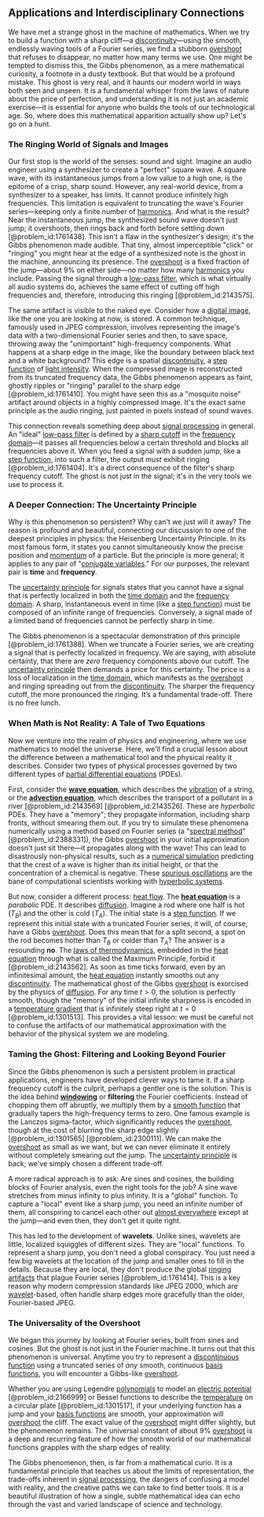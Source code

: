 ## Applications and Interdisciplinary Connections

We have met a strange ghost in the machine of mathematics. When we try to build a function with a sharp cliff—a [discontinuity](@article_id:143614)—using the smooth, endlessly waving tools of a Fourier series, we find a stubborn [overshoot](@article_id:146707) that refuses to disappear, no matter how many terms we use. One might be tempted to dismiss this, the Gibbs phenomenon, as a mere mathematical curiosity, a footnote in a dusty textbook. But that would be a profound mistake. This ghost is very real, and it haunts our modern world in ways both seen and unseen. It is a fundamental whisper from the laws of nature about the price of perfection, and understanding it is not just an academic exercise—it is essential for anyone who builds the tools of our technological age. So, where does this mathematical apparition actually show up? Let's go on a hunt.

### The Ringing World of Signals and Images

Our first stop is the world of the senses: sound and sight. Imagine an audio engineer using a synthesizer to create a "perfect" square wave. A square wave, with its instantaneous jumps from a low value to a high one, is the epitome of a crisp, sharp sound. However, any real-world device, from a synthesizer to a speaker, has limits. It cannot produce infinitely high frequencies. This limitation is equivalent to truncating the wave's Fourier series—keeping only a finite number of [harmonics](@article_id:267136). And what is the result? Near the instantaneous jump, the synthesized sound wave doesn't just jump; it overshoots, then rings back and forth before settling down [@problem_id:1761438]. This isn't a flaw in the synthesizer's design; it's the Gibbs phenomenon made audible. That tiny, almost imperceptible "click" or "ringing" you might hear at the edge of a synthesized note is the ghost in the machine, announcing its presence. The [overshoot](@article_id:146707) is a fixed fraction of the jump—about 9% on either side—no matter how many [harmonics](@article_id:267136) you include. Passing the signal through a [low-pass filter](@article_id:144706), which is what virtually all audio systems do, achieves the same effect of cutting off high frequencies and, therefore, introducing this ringing [@problem_id:2143575].

The same artifact is visible to the naked eye. Consider how a [digital image](@article_id:274783), like the one you are looking at now, is stored. A common technique, famously used in JPEG compression, involves representing the image's data with a two-dimensional Fourier series and then, to save space, throwing away the "unimportant" high-frequency components. What happens at a sharp edge in the image, like the boundary between black text and a white background? This edge is a spatial [discontinuity](@article_id:143614), a [step function](@article_id:158430) of [light intensity](@article_id:176600). When the compressed image is reconstructed from its truncated frequency data, the Gibbs phenomenon appears as faint, ghostly ripples or "ringing" parallel to the sharp edge [@problem_id:1761410]. You might have seen this as a "mosquito noise" artifact around objects in a highly compressed image. It's the exact same principle as the audio ringing, just painted in pixels instead of sound waves.

This connection reveals something deep about [signal processing](@article_id:146173) in general. An "ideal" [low-pass filter](@article_id:144706) is defined by a [sharp cutoff](@article_id:267000) in the [frequency domain](@article_id:159576)—it passes all frequencies below a certain threshold and blocks all frequencies above it. When you feed a signal with a sudden jump, like a [step function](@article_id:158430), into such a filter, the output *must* exhibit ringing [@problem_id:1761404]. It's a direct consequence of the filter's sharp frequency cutoff. The ghost is not just in the signal; it's in the very tools we use to process it.

### A Deeper Connection: The Uncertainty Principle

Why is this phenomenon so persistent? Why can't we just will it away? The reason is profound and beautiful, connecting our discussion to one of the deepest principles in physics: the Heisenberg Uncertainty Principle. In its most famous form, it states you cannot simultaneously know the precise position and [momentum](@article_id:138659) of a particle. But the principle is more general; it applies to any pair of "[conjugate variables](@article_id:147349)." For our purposes, the relevant pair is **time** and **frequency**.

The [uncertainty principle](@article_id:140784) for signals states that you cannot have a signal that is perfectly localized in both the [time domain](@article_id:265912) and the [frequency domain](@article_id:159576). A sharp, instantaneous event in time (like a [step function](@article_id:158430)) must be composed of an infinite range of frequencies. Conversely, a signal made of a limited band of frequencies cannot be perfectly sharp in time.

The Gibbs phenomenon is a spectacular demonstration of this principle [@problem_id:1761388]. When we truncate a Fourier series, we are creating a signal that is perfectly localized in frequency. We are saying, with absolute certainty, that there are *zero* frequency components above our cutoff. The [uncertainty principle](@article_id:140784) then demands a price for this certainty. The price is a loss of localization in the [time domain](@article_id:265912), which manifests as the [overshoot](@article_id:146707) and ringing spreading out from the [discontinuity](@article_id:143614). The sharper the frequency cutoff, the more pronounced the ringing. It’s a fundamental trade-off. There is no free lunch.

### When Math is Not Reality: A Tale of Two Equations

Now we venture into the realm of physics and engineering, where we use mathematics to model the universe. Here, we'll find a crucial lesson about the difference between a mathematical tool and the physical reality it describes. Consider two types of physical processes governed by two different types of [partial differential equations](@article_id:142640) (PDEs).

First, consider the **[wave equation](@article_id:139345)**, which describes the [vibration](@article_id:162485) of a string, or the **[advection equation](@article_id:144375)**, which describes the transport of a pollutant in a river [@problem_id:2143569] [@problem_id:2143526]. These are *hyperbolic* PDEs. They have a "memory"; they propagate information, including sharp fronts, without smearing them out. If you try to simulate these phenomena numerically using a method based on Fourier series (a "[spectral method](@article_id:139607)" [@problem_id:2388331]), the Gibbs [overshoot](@article_id:146707) in your initial approximation doesn't just sit there—it propagates along with the wave! This can lead to disastrously non-physical results, such as a [numerical simulation](@article_id:136593) predicting that the crest of a wave is higher than its initial height, or that the concentration of a chemical is negative. These [spurious oscillations](@article_id:151910) are the bane of computational scientists working with [hyperbolic systems](@article_id:260153).

But now, consider a different process: [heat flow](@article_id:146962). The **[heat equation](@article_id:143941)** is a *parabolic* PDE. It describes [diffusion](@article_id:140951). Imagine a rod where one half is hot ($T_B$) and the other is cold ($T_A$). The initial state is a [step function](@article_id:158430). If we represent this initial state with a truncated Fourier series, it will, of course, have a Gibbs [overshoot](@article_id:146707). Does this mean that for a split second, a spot on the rod becomes hotter than $T_B$ or colder than $T_A$? The answer is a resounding **no**. The [laws of thermodynamics](@article_id:160247), embedded in the [heat equation](@article_id:143941) through what is called the Maximum Principle, forbid it [@problem_id:2143562]. As soon as time ticks forward, even by an infinitesimal amount, the [heat equation](@article_id:143941) instantly smooths out any [discontinuity](@article_id:143614). The mathematical ghost of the Gibbs [overshoot](@article_id:146707) is exorcised by the physics of [diffusion](@article_id:140951). For any time $t > 0$, the solution is perfectly smooth, though the "memory" of the initial infinite sharpness is encoded in a [temperature gradient](@article_id:136351) that is infinitely steep right at $t=0$ [@problem_id:1301513]. This provides a vital lesson: we must be careful not to confuse the artifacts of our mathematical approximation with the behavior of the physical system we are modeling.

### Taming the Ghost: Filtering and Looking Beyond Fourier

Since the Gibbs phenomenon is such a persistent problem in practical applications, engineers have developed clever ways to tame it. If a sharp frequency cutoff is the culprit, perhaps a gentler one is the solution. This is the idea behind **[windowing](@article_id:144971)** or **filtering** the Fourier coefficients. Instead of chopping them off abruptly, we multiply them by a [smooth function](@article_id:157543) that gradually tapers the high-frequency terms to zero. One famous example is the Lanczos sigma-factor, which significantly reduces the [overshoot](@article_id:146707), though at the cost of blurring the sharp edge slightly [@problem_id:1301565] [@problem_id:2300111]. We can make the [overshoot](@article_id:146707) as small as we want, but we can never eliminate it entirely without completely smearing out the jump. The [uncertainty principle](@article_id:140784) is back; we've simply chosen a different trade-off.

A more radical approach is to ask: Are sines and cosines, the building blocks of Fourier analysis, even the right tools for the job? A sine wave stretches from minus infinity to plus infinity. It is a "global" function. To capture a "local" event like a sharp jump, you need an infinite number of them, all conspiring to cancel each other out [almost everywhere](@article_id:146137) except at the jump—and even then, they don't get it quite right.

This has led to the development of **wavelets**. Unlike sines, wavelets are little, localized squiggles of different sizes. They are "local" functions. To represent a sharp jump, you don't need a global conspiracy. You just need a few big wavelets at the location of the jump and smaller ones to fill in the details. Because they are local, they don't produce the global [ringing artifacts](@article_id:146683) that plague Fourier series [@problem_id:1761414]. This is a key reason why modern compression standards like JPEG 2000, which are [wavelet](@article_id:203848)-based, often handle sharp edges more gracefully than the older, Fourier-based JPEG.

### The Universality of the Overshoot

We began this journey by looking at Fourier series, built from sines and cosines. But the ghost is not just in the Fourier machine. It turns out that this phenomenon is universal. Anytime you try to represent a [discontinuous function](@article_id:143354) using a truncated series of *any* smooth, continuous [basis functions](@article_id:146576), you will encounter a Gibbs-like [overshoot](@article_id:146707).

Whether you are using Legendre [polynomials](@article_id:274943) to model an [electric potential](@article_id:267060) [@problem_id:2166999] or Bessel functions to describe the [temperature](@article_id:145715) on a circular plate [@problem_id:1301517], if your underlying function has a jump and your [basis functions](@article_id:146576) are smooth, your approximation will [overshoot](@article_id:146707) the cliff. The exact value of the [overshoot](@article_id:146707) might differ slightly, but the phenomenon remains. The universal constant of about 9% [overshoot](@article_id:146707) is a deep and recurring feature of how the smooth world of our mathematical functions grapples with the sharp edges of reality.

The Gibbs phenomenon, then, is far from a mathematical curio. It is a fundamental principle that teaches us about the limits of representation, the trade-offs inherent in [signal processing](@article_id:146173), the dangers of confusing a model with reality, and the creative paths we can take to find better tools. It is a beautiful illustration of how a single, subtle mathematical idea can echo through the vast and varied landscape of science and technology.
